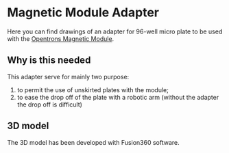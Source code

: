 # Magnetic Module Adapter

Here you can find drawings of an adapter for 96-well micro plate to be used with the [Opentrons Magnetic Module](https://opentrons.com/modules/magnetic-module/).

## Why is this needed

This adapter serve for mainly two purpose:
1. to permit the use of unskirted plates with the module;
2. to ease the drop off of the plate with a robotic arm (without the adapter the drop off is difficult)

## 3D model

The 3D model has been developed with Fusion360 software.

